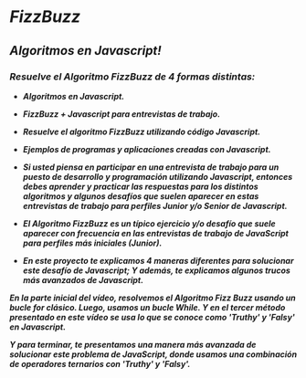 # **_FizzBuzz_**

## **_Algoritmos en Javascript!_**

### **_Resuelve el Algoritmo FizzBuzz de 4 formas distintas:_**

- **_Algoritmos en Javascript._**
  
- **_FizzBuzz + Javascript para entrevistas de trabajo._**
  
- **_Resuelve el algoritmo FizzBuzz utilizando código Javascript._**
  
- **_Ejemplos de programas y aplicaciones creadas con Javascript._**

- **_Si usted piensa en participar en una entrevista de trabajo para un puesto de desarrollo y programación utilizando Javascript, entonces debes aprender y practicar las respuestas para los distintos algoritmos y algunos desafíos que suelen aparecer en estas entrevistas de trabajo para perfiles Junior y/o Senior de Javascript._**

- **_El Algoritmo FizzBuzz es un típico ejercicio y/o desafío que suele aparecer con frecuencia en las entrevistas de trabajo de JavaScript para perfiles más iniciales (Junior)._**

- **_En este proyecto te explicamos 4 maneras diferentes para solucionar este desafío de Javascript; Y además, te explicamos algunos trucos más avanzados de Javascript._**

**_En la parte inicial del vídeo, resolvemos el Algoritmo Fizz Buzz usando un bucle for clásico. Luego, usamos un bucle While. Y en el tercer método presentado en este vídeo se usa lo que se conoce como 'Truthy' y 'Falsy' en Javascript._**

**_Y para terminar, te presentamos una manera más avanzada de solucionar este problema de JavaScript, donde usamos una combinación de operadores ternarios con 'Truthy' y 'Falsy'._**
